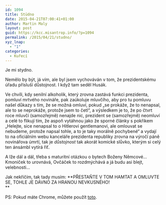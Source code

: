 ```yaml
---
id: 1094
title: Stüdno
date: 2015-04-21T07:00:41+01:00
author: Martin Maly
layout: post
guid: https://kcc.misantrop.info/?p=1094
permalink: /2015/04/21/studno/
xyz_lnap:
  - "1"
categories:
  - Kuřecí
---
```

Je mi stydno.

Nemělo by být, já vím, ale byl jsem vychováván v tom, že prezidentskému úřadu přísluší důstojnost. I když tam seděl Husák.

Ve chvíli, kdy senilní alkoholik, který zrovna zastává funkci prezidenta, pomluví mrtvého novináře, pak zaúkoluje mluvčího, aby pro tu pomluvu našel důkazy s tím, že se možná omluví, pokud &#8222;se prokáže, že to nenapsal, ale to se neprokáže, protože jsem to četl&#8220;, a výsledkem je to, že po čtvrt roce mluvčí (samozřejmě) nenajde nic, prezident se (samozřejmě) neomluví a celé to flikují tím, že aspoň vytáhnou jako že sporné články s pokřikem &#8222;Helejte, sice nenapsal to o Hitlerovi gentlemanovi, ale omlouvat se nebudeme, protože napsal tohle, a to je taky morálně pochybené&#8220; a vydají to na oficiálním webu kanceláře prezidenta republiky zrovna na výročí páně novinářova úmrtí, tak je _důstojnost_ tak akorát komické slůvko, kterým si celý ten ánsámbl vytírá řiť.

A lže dál a dál, třeba s maturitní otázkou o bytech Boženy Němcové&#8230; Kmoniček to urovnává, Ovčáček to rozdmýchává a já budu asi blejt, velebnosti&#8230;

Jak nekřičím, tak tady musím: **PŘESTAŇTE V TOM HAMTAT A OMLUVTE SE, TOHLE JE DÁVNO ZA HRANOU NEVKUSNÉHO!  
** 

PS: Pokud máte Chrome, můžete použít [toto](https://chrome.google.com/webstore/detail/zemanblock/dkmkngddjdildamjdkadffknbegcmebg?hl=cs).